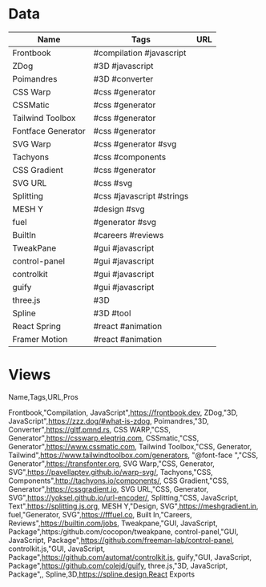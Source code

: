 # Data

| Name               | Tags                      | URL |
| ------------------ | ------------------------- | --- |
| Frontbook          | #compilation  #javascript |     |
| ZDog               | #3D #javascript           |     |
| Poimandres         | #3D #converter            |     |
| CSS Warp           | #css #generator           |     |
| CSSMatic           | #css #generator           |     |
| Tailwind Toolbox   | #css #generator           |     |
| Fontface Generator | #css #generator           |     |
| SVG Warp           | #css #generator #svg      |     |
| Tachyons           | #css #components          |     |
| CSS Gradient       | #css #generator           |     |
| SVG URL            | #css #svg                 |     |
| Splitting          | #css #javascript #strings |     |
| MESH Y             | #design #svg              |     |
| fuel               | #generator #svg           |     |
| BuiltIn            | #careers #reviews         |     |
| TweakPane          | #gui #javascript          |     |
| control-panel      | #gui #javascript          |     |
| controlkit         | #gui #javascript          |     |
| guify              | #gui #javascript          |     |
| three.js           | #3D                       |     |
| Spline             | #3D #tool                 |     |
| React Spring       | #react #animation         |     |
| Framer Motion      | #react #animation         |     |

# Views





Name,Tags,URL,Pros



Frontbook,"Compilation, JavaScript",https://frontbook.dev,
ZDog,"3D, JavaScript",https://zzz.dog/#what-is-zdog,
Poimandres,"3D, Converter",https://gltf.pmnd.rs,
CSS WARP,"CSS, Generator",https://csswarp.eleqtriq.com,
CSSmatic,"CSS, Generator",https://www.cssmatic.com,
Tailwind Toolbox,"CSS, Generator, Tailwind",https://www.tailwindtoolbox.com/generators,
"@font-face ","CSS, Generator",https://transfonter.org,
SVG Warp,"CSS, Generator, SVG",https://pavellaptev.github.io/warp-svg/,
Tachyons,"CSS, Components",http://tachyons.io/components/,
CSS Gradient,"CSS, Generator",https://cssgradient.io,
SVG URL,"CSS, Generator, SVG",https://yoksel.github.io/url-encoder/,
Splitting,"CSS, JavaScript, Text",https://splitting.js.org,
MESH Y,"Design, SVG",https://meshgradient.in,
fuel,"Generator, SVG",https://fffuel.co,
Built In,"Careers, Reviews",https://builtin.com/jobs,
Tweakpane,"GUI, JavaScript, Package",https:/github.com/cocopon/tweakpane,
control-panel,"GUI, JavaScript, Package",https://github.com/freeman-lab/control-panel,
controlkit.js,"GUI, JavaScript, Package",https://github.com/automat/controlkit.js,
guify,"GUI, JavaScript, Package",https://github.com/colejd/guify,
three.js,"3D, JavaScript, Package",,
Spline,3D,https://spline.design,React Exports